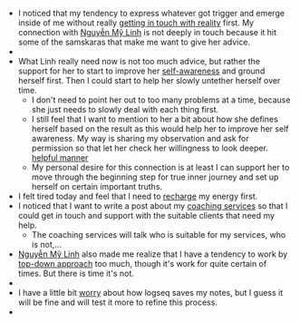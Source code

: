 - I noticed that my tendency to express whatever got trigger and emerge inside of me without really [getting in touch with reality](<getting in touch with reality.md>) first. My connection with [Nguyễn Mỹ Linh](<Nguyễn Mỹ Linh.md>) is not deeply in touch because it hit some of the samskaras that make me want to give her advice. 
- 
- What Linh really need now is not too much advice, but rather the support for her to start to improve her [self-awareness](<self-awareness.md>) and ground herself first. Then I could start to help her slowly untether herself over time.
    - I don't need to point her out to too many problems at a time, because she just needs to slowly deal with each thing first. 
    - I still feel that I want to mention to her a bit about how she defines herself based on the result as this would help her to improve her self awareness. My way is sharing my observation and ask for permission so that let her check her willingness to look deeper. [helpful manner](<helpful manner.md>)
    - My personal desire for this connection is at least I can support her to move through the beginning step for true inner journey and set up herself on certain important truths.
- I felt tired today and feel that I need to [recharge](<recharge.md>) my energy first.
- I noticed that I want to write a post about my [coaching services](<coaching services.md>) so that I could get in touch and support with the suitable clients that need my help.
    - The coaching services will talk who is suitable for my services, who is not,...
- [Nguyễn Mỹ Linh](<Nguyễn Mỹ Linh.md>) also made me realize that I have a tendency to work by [top-down approach](<top-down approach.md>)  too much, though it's work for quite certain of times. But there is time it's not. 
- 
- I have a little bit [worry](<worry.md>) about how logseq saves my notes, but I guess it will be fine and will test it more to refine this process.
- 
